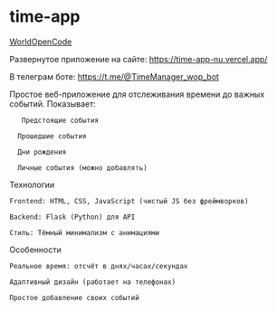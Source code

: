 # time-app

<a href="#" onclick="window.open('', '_blank', 'width=600,height=400').document.write('<h3>WorldOpenCode</h3><a href=\'https://github.com/KirillxC\'>GitHub</a><br><a href=\'http://z95062qz.beget.tech/\'>Портфолио</a><br><a href=\'https://t.me/WorldOpenCode\'>Telegram</a>'); return false;">WorldOpenCode</a>

Развернутое приложение 
  на сайте: https://time-app-nu.vercel.app/
  
  В телеграм боте: https://t.me/@TimeManager_wop_bot

Простое веб-приложение для отслеживания времени до важных событий. Показывает:

       Предстоящие события 

      Прошедшие события 
  
      Дни рождения 
  
  	  Личные события (можно добавлять) 


  

 Технологии
 
  	Frontend: HTML, CSS, JavaScript (чистый JS без фреймворков)
  
  	Backend: Flask (Python) для API
  
  	Стиль: Тёмный минимализм с анимациями





 Особенности
 
  	Реальное время: отсчёт в днях/часах/секундах
  
  	Адаптивный дизайн (работает на телефонах)
  
  	Простое добавление своих событий
  
